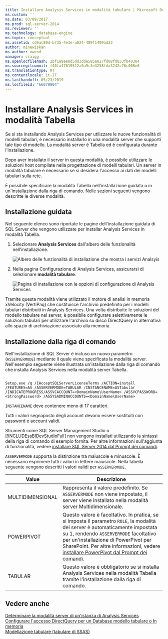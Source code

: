 ```yaml
---
title: Installare Analysis Services in modalità tabulare | Microsoft Docs
ms.custom: ''
ms.date: 03/09/2017
ms.prod: sql-server-2014
ms.reviewer: ''
ms.technology: database-engine
ms.topic: conceptual
ms.assetid: cd6ac80d-b735-4e3e-a024-489f1409ad33
author: minewiskan
ms.author: owend
manager: craigg
ms.openlocfilehash: 2bf1a8ee0d5dd3dde585a027fd08fd833fb40304
ms.sourcegitcommit: f40fa47619512a9a9c3e3258fda3242c76c008e6
ms.translationtype: MT
ms.contentlocale: it-IT
ms.lasthandoff: 05/23/2019
ms.locfileid: "66079904"
---
```

# <a name="install-analysis-services-in-tabular-mode"></a>Installare Analysis Services in modalità Tabella
  Se si sta installando Analysis Services per utilizzare le nuove funzionalità di modelli tabulari, è necessario installarlo in una modalità server che supporti tale tipo di modello. La modalità server è Tabella ed è configurata durante l'installazione.  
  
 Dopo aver installato il server in questa modalità, è possibile utilizzare le soluzioni host compilate nella progettazione di modelli tabulari. Un server in modalità tabulare è necessario se si desidera l'accesso ai dati dei modelli tabulari sulla rete.  
  
 È possibile specificare la modalità Tabella nell'installazione guidata o in un'installazione dalla riga di comando. Nelle sezioni seguenti vengono descritte le diverse modalità.  
  
## <a name="installation-wizard"></a>Installazione guidata  
 Nel seguente elenco sono riportate le pagine dell'installazione guidata di SQL Server che vengono utilizzate per installar Analysis Services in modalità Tabella.  
  
1.  Selezionare **Analysis Services** dall'albero delle funzionalità nell'installazione.  
  
     ![Albero delle funzionalità di installazione che mostra i servizi Analsyis](../../../sql-server/install/media/ssas-setupas.gif "albero delle funzionalità di installazione che mostra Analsyis Services")  
  
2.  Nella pagina Configurazione di Analysis Services, assicurarsi di selezionare **modalità tabulare**.  
  
     ![Pagina di installazione con le opzioni di configurazione di Analysis Services](../../../sql-server/install/media/ssas-setupasconfig.gif "pagina di installazione con le opzioni di configurazione di Analysis Services")  
  
 Tramite questa modalità viene utilizzato il motore di analisi in memoria xVelocity (VertiPaq) che costituisce l'archivio predefinito per i modelli tabulari distribuiti in Analysis Services. Una volta distribuite le soluzioni del modello tabulare nel server, è possibile configurare selettivamente le soluzioni tabulari per utilizzare l'archivio su disco DirectQuery in alternativa allo spazio di archiviazione associato alla memoria.  
  
## <a name="command-line-setup"></a>Installazione dalla riga di comando  
 Nell'installazione di SQL Server è incluso un nuovo parametro (`ASSERVERMODE`) mediante il quale viene specificata la modalità server. Nell'esempio seguente viene illustrata un'istallazione dalla riga di comando che installa Analysis Services nella modalità server Tabella.  
  
```  
  
Setup.exe /q /IAcceptSQLServerLicenseTerms /ACTION=install /FEATURES=AS /ASSERVERMODE=TABULAR /INSTANCENAME=ASTabular /INDICATEPROGRESS/ASSVCACCOUNT=<DomainName\UserName> /ASSVCPASSWORD=<StrongPassword> /ASSYSADMINACCOUNTS=<DomainName\UserName>   
```  
  
 `INSTANCENAME` deve contenere meno di 17 caratteri.  
  
 Tutti i valori segnaposto degli account devono essere sostituiti con password e account validi.  
  
 Strumenti come SQL Server Management Studio o [!INCLUDE[ssBIDevStudioFull](../../../includes/ssbidevstudiofull-md.md)] non vengono installati utilizzando la sintassi della riga di comando di esempio fornita. Per altre informazioni sull'aggiunta di funzionalità, vedere [installare SQL Server 2014 dal Prompt dei comandi](../../../database-engine/install-windows/install-sql-server-from-the-command-prompt.md).  
  
 `ASSERVERMODE` supporta la distinzione tra maiuscole e minuscole.  È necessario esprimere tutti i valori in lettere maiuscole. Nella tabella seguente vengono descritti i valori validi per `ASSERVERMODE`.  
  
|Value|Descrizione|  
|-----------|-----------------|  
|MULTIDIMENSIONAL|Rappresenta il valore predefinito. Se `ASSERVERMODE` non viene impostato, il server viene installato nella modalità server Multidimensionale.|  
|POWERPIVOT|Questo valore è facoltativo. In pratica, se si imposta il parametro `ROLE`, la modalità del server è automaticamente impostata su 1, rendendo `ASSERVERMODE` facoltativo per un'installazione di PowerPivot per SharePoint. Per altre informazioni, vedere [installare PowerPivot dal Prompt dei comandi](../../../sql-server/install/install-powerpivot-from-the-command-prompt.md).|  
|TABULAR|Questo valore è obbligatorio se si installa Analysis Services nella modalità Tabella tramite l'installazione dalla riga di comando.|  
  
## <a name="see-also"></a>Vedere anche  
 [Determinare la modalità server di un'istanza di Analysis Services](../determine-the-server-mode-of-an-analysis-services-instance.md)   
 [Configurare l'accesso DirectQuery per un Database modello tabulare o In memoria](../../tabular-models/enable-directquery-mode-in-ssms.md)   
 [Modellazione tabulare &#40;tabulare di SSAS&#41;](../../tabular-models/tabular-models-ssas.md)  
  
  
